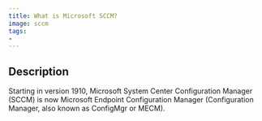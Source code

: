 ```yaml
---
title: What is Microsoft SCCM?
image: sccm
tags:
-
---
```

## Description

Starting in version 1910, Microsoft System Center Configuration Manager (SCCM) is now Microsoft Endpoint Configuration Manager (Configuration Manager, also known as ConfigMgr or MECM).